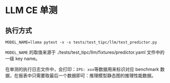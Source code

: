 
# LLM CE 单测

## 执行方式

```shell
MODEL_NAME=llama pytest -v -s tests/test_tipc/llm/test_predictor.py
```

`MODEL_NAME` 的取值来源于 ./tests/test_tipc/llm/fixtures/predictor.yaml 文件中的一级 key name。

在单测的执行日志文件中，会打印：`IPS: xxx`等数据用来标识对应 benchmark 数据，在报表中只需要取最后一个数据即可：推理模型静态图的推理性能数据。
